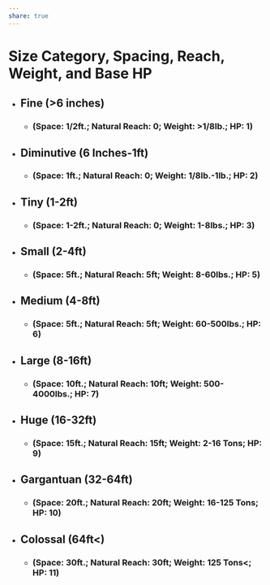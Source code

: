 ```yaml
---
share: true
---
```

# Size Category, Spacing, Reach, Weight, and Base HP
- ## Fine (>6 inches)
   - ### (Space: 1/2ft.; Natural Reach: 0; Weight: >1/8lb.; HP: 1)
- ## Diminutive (6 Inches-1ft)
   - ### (Space: 1ft.; Natural Reach: 0; Weight: 1/8lb.-1lb.; HP: 2)
- ## Tiny (1-2ft)
   - ### (Space: 1-2ft.; Natural Reach: 0; Weight: 1-8lbs.; HP: 3) 
- ## Small (2-4ft)
   - ### (Space: 5ft.; Natural Reach: 5ft; Weight: 8-60lbs.; HP: 5)
- ## Medium (4-8ft)
   - ### (Space: 5ft.; Natural Reach: 5ft; Weight: 60-500lbs.; HP: 6) 
- ## Large (8-16ft)
   - ### (Space: 10ft.; Natural Reach: 10ft; Weight: 500-4000lbs.; HP: 7) 
- ## Huge (16-32ft)
   - ### (Space: 15ft.; Natural Reach: 15ft; Weight: 2-16 Tons; HP: 9) 
- ## Gargantuan (32-64ft)
   - ### (Space: 20ft.; Natural Reach: 20ft; Weight: 16-125 Tons; HP: 10) 
- ## Colossal (64ft<)
   - ### (Space: 30ft.; Natural Reach: 30ft; Weight: 125 Tons<; HP: 11)